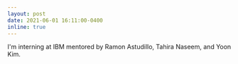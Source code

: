 ```yaml
---
layout: post
date: 2021-06-01 16:11:00-0400
inline: true
---
```


I'm interning at IBM mentored by Ramon Astudillo, Tahira Naseem, and Yoon Kim.
